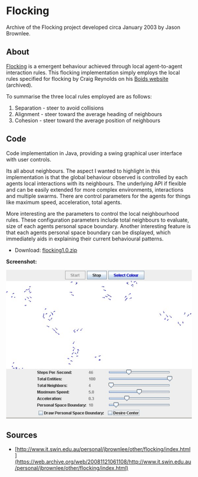 # Flocking

Archive of the Flocking project developed circa January 2003 by Jason Brownlee.

## About

[Flocking](https://en.wikipedia.org/wiki/Flocking_(behavior)) is a emergent behaviour achieved through local agent-to-agent interaction rules. This flocking implementation simply employs the local rules specified for flocking by Craig Reynolds on his [Boids website](https://web.archive.org/web/20060820211920/http://www.red3d.com/cwr/boids/) (archived).

To summarise the three local rules employed are as follows:

1. Separation - steer to avoid collisions
2. Alignment - steer toward the average heading of neighbours
3. Cohesion - steer toward the average position of neighbours

## Code

Code implementation in Java, providing a swing graphical user interface with user controls.

Its all about neighbours. The aspect I wanted to highlight in this implementation is that the global behaviour observed is controlled by each agents local interactions with its neighbours. The underlying API if flexible and can be easily extended for more complex environments, interactions and multiple swarms. There are control parameters for the agents for things like maximum speed, acceleration, total agents.

More interesting are the parameters to control the local neighbourhood rules. These configuration parameters include total neighbours to evaluate, size of each agents personal space boundary. Another interesting feature is that each agents personal space boundary can be displayed, which immediately aids in explaining their current behavioural patterns.

* Download: [flocking1.0.zip](flocking1.0.zip)

**Screenshot:**

![Flocking](flocking.jpg)

## Sources

* [http://www.it.swin.edu.au/personal/jbrownlee/other/flocking/index.html](https://web.archive.org/web/20081121061108/http://www.it.swin.edu.au/personal/jbrownlee/other/flocking/index.html)

